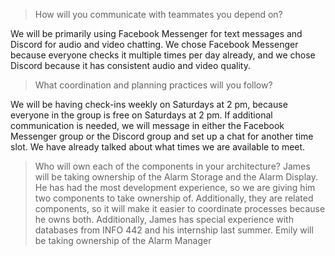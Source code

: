> How will you communicate with teammates you depend on? 
>
We will be primarily using Facebook Messenger for text messages and Discord for audio and video chatting. We chose Facebook
Messenger because everyone checks it multiple times per day already, and we chose Discord because it has consistent audio
and video quality. 

> What coordination and planning practices will you follow? 
>
We will be having check-ins weekly on Saturdays at 2 pm, because everyone in the group is free on Saturdays at 2 pm. If additional
communication is needed, we will message in either the Facebook Messenger group or the Discord group and set up a chat for
another time slot. We have already talked about what times we are available to meet.

> Who will own each of the components in your architecture? 
> James will be taking ownership of the Alarm Storage and the Alarm Display. He has had the most development experience, so we are
giving him two components to take ownership of. Additionally, they are related components, so it will make it easier to coordinate
processes because he owns both. Additionally, James has special experience with databases from INFO 442 and his internship 
last summer. 
Emily will be taking ownership of the Alarm Manager 
